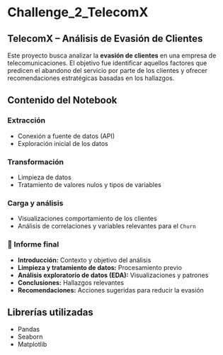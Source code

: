 # Challenge_2_TelecomX
## TelecomX – Análisis de Evasión de Clientes

Este proyecto busca analizar la **evasión de clientes** en una empresa de telecomunicaciones. El objetivo fue identificar aquellos factores que predicen el abandono del servicio por parte de los clientes y ofrecer recomendaciones estratégicas basadas en los hallazgos.

## Contenido del Notebook

### Extracción
- Conexión a fuente de datos (API)
- Exploración inicial de los datos

### Transformación
- Limpieza de datos
- Tratamiento de valores nulos y tipos de variables

### Carga y análisis
- Visualizaciones comportamiento de los clientes
- Análisis de correlaciones y variables relevantes para el `Churn`

### 📄 Informe final
- **Introducción:** Contexto y objetivo del análisis
- **Limpieza y tratamiento de datos:** Procesamiento previo
- **Análisis exploratorio de datos (EDA):** Visualizaciones y patrones
- **Conclusiones:** Hallazgos relevantes
- **Recomendaciones:** Acciones sugeridas para reducir la evasión

## Librerías utilizadas
 
- Pandas
- Seaborn
- Matplotlib
